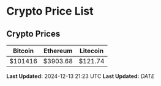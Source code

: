 # Crypto Price List

## Crypto Prices
| Bitcoin | Ethereum | Litecoin |
| ------- | -------- | -------- |
| $101416 | $3903.68 | $121.74 |
**Last Updated:** 2024-12-13 21:23 UTC
**Last Updated:** $DATE$
